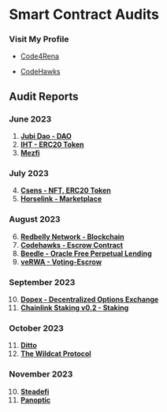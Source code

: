 # Smart Contract Audits

### Visit My Profile

- [Code4Rena](https://code4rena.com/@0xCiphky)

- [CodeHawks](https://www.codehawks.com/profile/clkrx20ym0000ju088s337njb)

## Audit Reports

### June 2023
1. [**Jubi Dao - DAO**](https://github.com/areezladhani/Audits/blob/main/audits/HashlockPending.md) 
2. [**IHT - ERC20 Token**](https://github.com/areezladhani/Audits/blob/main/audits/HashlockPending.md)
3. [**Mezfi**](https://github.com/areezladhani/Audits/blob/main/audits/HashlockPending.md)

### July 2023
4. [**Csens - NFT, ERC20 Token**](https://github.com/areezladhani/Audits/blob/main/audits/HashlockPending.md)
5. [**Horselink - Marketplace**](https://github.com/areezladhani/Audits/blob/main/audits/HashlockPending.md)

### August 2023
6. [**Redbelly Network - Blockchain**](https://github.com/areezladhani/Audits/blob/main/audits/HashlockPending.md)
7. [**Codehawks - Escrow Contract**](https://github.com/areezladhani/Audits/blob/main/audits/CodeHawks.md)
8. [**Beedle - Oracle Free Perpetual Lending**](https://github.com/areezladhani/Audits/blob/main/audits/Beedle.md)
9. [**veRWA - Voting-Escrow**](https://github.com/areezladhani/Audits/blob/main/audits/veRWA.md)

### September 2023
10. [**Dopex - Decentralized Options Exchange**](https://github.com/areezladhani/Audits/blob/main/audits/Dopex.md)
11. [**Chainlink Staking v0.2 - Staking**](https://github.com/areezladhani/Audits/blob/main/audits/Temp.md)

### October 2023
11. [**Ditto**](https://github.com/0xCiphky/Audits/blob/main/audits/DittoETH.md)
12. [**The Wildcat Protocol**]()

### November 2023
10. [**Steadefi**]()
11. [**Panoptic**]() 
